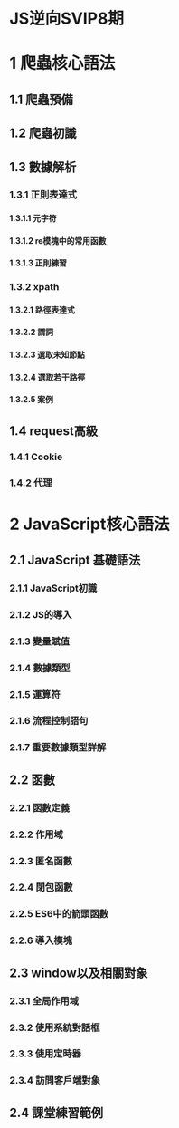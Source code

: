 # JS逆向SVIP8期



# 1	爬蟲核心語法

## 1.1	爬蟲預備



## 1.2	爬蟲初識



## 1.3	數據解析

### 1.3.1	正則表達式

#### 1.3.1.1	元字符

#### 1.3.1.2	re模塊中的常用函數

#### 1.3.1.3	正則練習





### 1.3.2	xpath

#### 1.3.2.1	路徑表達式

#### 1.3.2.2	謂詞

#### 1.3.2.3	選取未知節點

#### 1.3.2.4	選取若干路徑

#### 1.3.2.5	案例

## 1.4	request高級

### 1.4.1	Cookie

### 1.4.2	代理  





# 2	JavaScript核心語法

## 2.1	JavaScript 基礎語法

### 2.1.1	JavaScript初識

### 2.1.2	JS的導入

### 2.1.3	變量賦值

### 2.1.4	數據類型

### 2.1.5	運算符

### 2.1.6	流程控制語句

### 2.1.7	重要數據類型詳解

## 2.2 	函數

### 2.2.1	函數定義

### 2.2.2	作用域

### 2.2.3	匿名函數

### 2.2.4	閉包函數

### 2.2.5	ES6中的箭頭函數

### 2.2.6	導入模塊



## 2.3	window以及相關對象

### 2.3.1	全局作用域

### 2.3.2	使用系統對話框

### 2.3.3	使用定時器

### 2.3.4	訪問客戶端對象

## 2.4 課堂練習範例
